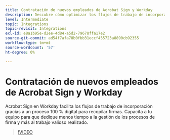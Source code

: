 ```yaml
---
title: Contratación de nuevos empleados de Acrobat Sign y Workday
description: Descubre cómo optimizar los flujos de trabajo de incorporación con Acrobat Sign y Workday
level: Intermediate
topic: Integrations
topic-revisit: Integrations
exl-id: e8a1b95e-d2ee-4d84-a5d2-79678ffa17e2
source-git-commit: ad54f7afa78b0fbb31eccf455723a8890cb92355
workflow-type: tm+mt
source-wordcount: '57'
ht-degree: 0%

---
```


# Contratación de nuevos empleados de Acrobat Sign y Workday

Acrobat Sign en Workday facilita los flujos de trabajo de incorporación gracias a un proceso 100 % digital para recopilar firmas. Capacita a tu equipo para que dedique menos tiempo a la gestión de los procesos de firma y más al trabajo valioso realizado.

>[!VIDEO](https://video.tv.adobe.com/v/3418984?quality=12&learn=on&hidetitle=true)
